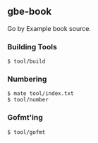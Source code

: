 ## gbe-book

Go by Example book source.


### Building Tools

```console
$ tool/build
```

### Numbering

```console
$ mate tool/index.txt
$ tool/number
```


### Gofmt'ing

```console
$ tool/gofmt
```
